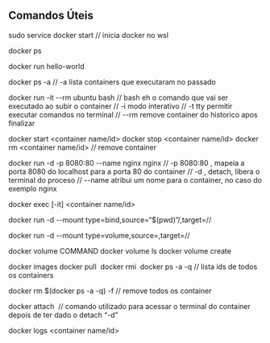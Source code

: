## Comandos Úteis

sudo service docker start
// inicia docker no wsl

docker ps 

docker run hello-world

docker ps -a
// -a lista containers que executaram no passado

docker run -it --rm ubuntu bash
// bash eh o comando que vai ser executado ao subir o container
// -i modo interativo
// -t tty permitir executar comandos no terminal
// --rm remove container do historico apos finalizar

docker start <container name/id>
docker stop <container name/id>
docker rm <container name/id>
// remove container

docker run -d -p 8080:80 --name nginx nginx
// -p 8080:80 , mapeia a porta 8080 do localhost para a porta 80 do container
// -d , detach, libera o terminal do proceso
// --name atribui um nome para o container, no caso do exemplo nginx

docker exec [-it] <container name/id> <command>

docker run -d --mount type=bind,source=“$(pwd)”/<folder>,target=/<path>/<folder>

docker run -d --mount type=volume,source=<volume name>,target=/<path>/<folder>

docker volume COMMAND
docker volume ls
docker volume create <volume name>

docker images
docker pull <image name>
docker rmi <image name>
docker ps -a -q
// lista ids de todos os containers

docker rm $(docker ps -a -q) -f
// remove todos os container

docker attach <image name>
// comando utilizado para acessar o terminal do container depois de ter dado o detach “-d”

docker logs <container name/id>